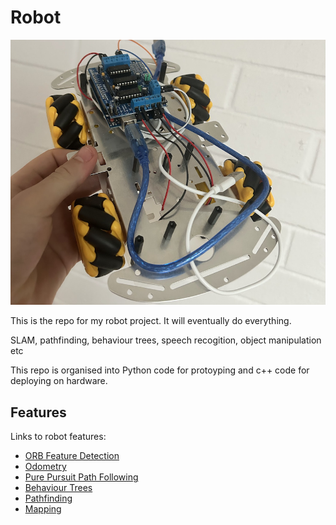 # Robot

![A small robot with a metal chassis, 4 omni wheels and an arduino](robot_small.png)

This is the repo for my robot project. It will eventually do everything.

SLAM, pathfinding, behaviour trees, speech recogition, object manipulation etc

This repo is organised into Python code for protoyping and c++ code for deploying on hardware.

## Features

Links to robot features:

- [ORB Feature Detection](./robot-child/src/robot_child/orb/main_custom.py)
- [Odometry](./robot-child/src/robot_child/odometry/)
- [Pure Pursuit Path Following](./robot-child/notebooks/sim_tank_vis.ipynb)
- [Behaviour Trees](./robot-child/src/robot_child/behaviour_trees/)
- [Pathfinding](./robot-child/src/robot_child/pathfinding/)
- [Mapping](./robot-child/src/robot_child/mapping/)
